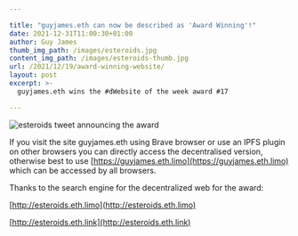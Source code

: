 ```yaml
---

title: "guyjames.eth can now be described as 'Award Winning'!"
date: 2021-12-31T11:00:30+01:00
author: Guy James
thumb_img_path: /images/esteroids.jpg
content_img_path: /images/esteroids-thumb.jpg
url: /2021/12/19/award-winning-website/
layout: post
excerpt: >-
  guyjames.eth wins the #dWebsite of the week award #17

---
```


![esteroids tweet announcing the award](/images/esteroids-tweet.png)

If you visit the site guyjames.eth using Brave browser or use an IPFS plugin on other browsers you can directly access the decentralised version, otherwise best to use [https://guyjames.eth.limo](https://guyjames.eth.limo) which can be accessed by all browsers.

Thanks to the search engine for the decentralized web for the award:

[http://esteroids.eth.limo](http://esteroids.eth.limo)

[http://esteroids.eth.link](http://esteroids.eth.link)
